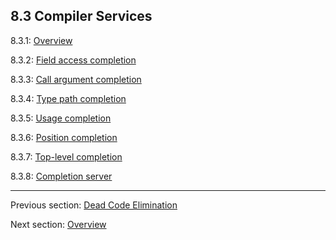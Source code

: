 ## 8.3 Compiler Services

8.3.1: [Overview](cr-completion-overview.md)

8.3.2: [Field access completion](cr-completion-field-access.md)

8.3.3: [Call argument completion](cr-completion-call-argument.md)

8.3.4: [Type path completion](cr-completion-type-path.md)

8.3.5: [Usage completion](cr-completion-usage.md)

8.3.6: [Position completion](cr-completion-position.md)

8.3.7: [Top-level completion](cr-completion-top-level.md)

8.3.8: [Completion server](cr-completion-server.md)

---

Previous section: [Dead Code Elimination](cr-dce.md)

Next section: [Overview](cr-completion-overview.md)